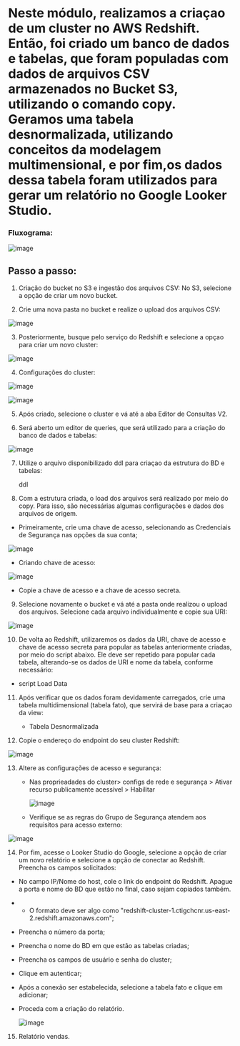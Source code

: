 # Neste módulo, realizamos a criaçao de um cluster no AWS Redshift. Então, foi criado um banco de dados e tabelas, que foram populadas com dados de arquivos CSV armazenados no Bucket S3, utilizando o comando copy. Geramos uma tabela desnormalizada, utilizando conceitos da modelagem multimensional, e por fim,os dados dessa tabela foram utilizados para gerar um relatório no Google Looker Studio.


### Fluxograma:
![image](https://github.com/micvet/curso-eng-dados-fa/assets/86981990/30115cd0-eedf-4dfa-99ce-989f1bfa11df)



## Passo a passo:

1. Criação do bucket no S3 e ingestão dos arquivos CSV:
   No S3, selecione a opção de criar um novo bucket. 

2. Crie uma nova pasta no bucket e realize o upload dos arquivos CSV:

![image](https://github.com/micvet/curso-eng-dados-fa/assets/86981990/19d4bf35-4dd7-4e69-bbe0-002ca344d203)

3. Posteriormente, busque pelo serviço do Redshift e selecione a opçao para criar um novo cluster:

![image](https://github.com/micvet/curso-eng-dados-fa/assets/86981990/16273dfb-48cb-4c1f-8dbb-11f0028bbff7)

4. Configurações do cluster:

![image](https://github.com/micvet/curso-eng-dados-fa/assets/86981990/420d1cd7-2d7c-4561-bb3b-129da6de986f)

![image](https://github.com/micvet/curso-eng-dados-fa/assets/86981990/0a50a707-9631-4ed3-a3fe-8d018ef713b7)

5. Após criado, selecione o cluster e vá até a aba Editor de Consultas V2.

6. Será aberto um editor de queries, que será utilizado para a criação do banco de dados e tabelas:

![image](https://github.com/micvet/curso-eng-dados-fa/assets/86981990/7d17ae45-1a15-4ab1-89b4-1c4efd0d49b0)

7. Utilize o arquivo disponibilizado ddl para criaçao da estrutura do BD e tabelas:

   ddl

8. Com a estrutura criada, o load dos arquivos será realizado por meio do copy. Para isso, são necessárias algumas configurações e dados dos arquivos de origem.
  - Primeiramente, crie uma chave de acesso, selecionando as Credenciais de Segurança nas opções da sua conta;

  ![image](https://github.com/micvet/curso-eng-dados-fa/assets/86981990/6996af55-60cd-452f-8535-c6d444e9a2bf)

  - Criando chave de acesso:

  ![image](https://github.com/micvet/curso-eng-dados-fa/assets/86981990/978b8425-b8df-4f9d-bfb1-f95022991798)

  - Copie a chave de acesso e a chave de acesso secreta.

9. Selecione novamente o bucket e vá até a pasta onde realizou o upload dos arquivos. Selecione cada arquivo individualmente e copie sua URI:

  ![image](https://github.com/micvet/curso-eng-dados-fa/assets/86981990/b6d6eb92-18d5-4547-83ea-18efeb174dde)

10. De volta ao Redshift, utilizaremos os dados da URI, chave de acesso e chave de acesso secreta para popular as tabelas anteriormente criadas, por meio do script abaixo. Ele deve ser repetido para popular cada tabela, alterando-se os dados de URI e nome da tabela, conforme necessário:

  - script Load Data

11. Após verificar que os dados foram devidamente carregados, crie uma tabela multidimensional (tabela fato), que servirá de base para a criaçao da view:

    - Tabela Desnormalizada

12. Copie o endereço do endpoint do seu cluster Redshift:
     
  ![image](https://github.com/micvet/curso-eng-dados-fa/assets/86981990/ad48f6e2-d014-4787-8ebf-e4c042002150)

13. Altere as configurações de acesso e segurança:
    - Nas proprieadades do cluster> configs de rede e segurança > Ativar recurso publicamente acessível > Habilitar
     
      ![image](https://github.com/micvet/curso-eng-dados-fa/assets/86981990/f9724078-c459-48d4-9e25-a2ab8c316fe2)

    - Verifique se as regras do Grupo de Segurança atendem aos requisitos para acesso externo:
   
  ![image](https://github.com/micvet/curso-eng-dados-fa/assets/86981990/2cb25548-ac15-45ce-ad7e-c1b57a368ae0)

   
14. Por fim, acesse o Looker Studio do Google, selecione a opção de criar um novo relatório e selecione a opção de conectar ao Redshift. Preencha os campos solicitados:
  - No campo IP/Nome do host, cole o link do endpoint do Redshift. Apague a porta e nome do BD que estão no final, caso sejam copiados também.
  - - O formato deve ser algo como "redshift-cluster-1.ctigchcnr.us-east-2.redshift.amazonaws.com";
  - Preencha o número da porta;
  - Preencha o nome do BD em que estão as tabelas criadas;
  - Preencha os campos de usuário e senha do cluster;
  - Clique em autenticar;
  - Após a conexão ser estabelecida, selecione a tabela fato e clique em adicionar;
  - Proceda com a criação do relatório.

    ![image](https://github.com/micvet/curso-eng-dados-fa/assets/86981990/4189c99b-0d4c-41fe-a3f0-b2a9f5e9decd)


15. Relatório vendas. 

    









